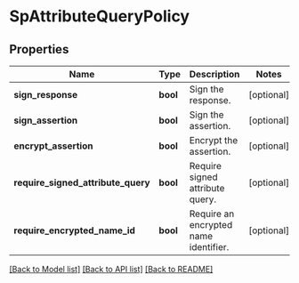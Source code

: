 # SpAttributeQueryPolicy

## Properties
Name | Type | Description | Notes
------------ | ------------- | ------------- | -------------
**sign_response** | **bool** | Sign the response. | [optional] 
**sign_assertion** | **bool** | Sign the assertion. | [optional] 
**encrypt_assertion** | **bool** | Encrypt the assertion. | [optional] 
**require_signed_attribute_query** | **bool** | Require signed attribute query. | [optional] 
**require_encrypted_name_id** | **bool** | Require an encrypted name identifier. | [optional] 

[[Back to Model list]](../README.md#documentation-for-models) [[Back to API list]](../README.md#documentation-for-api-endpoints) [[Back to README]](../README.md)


